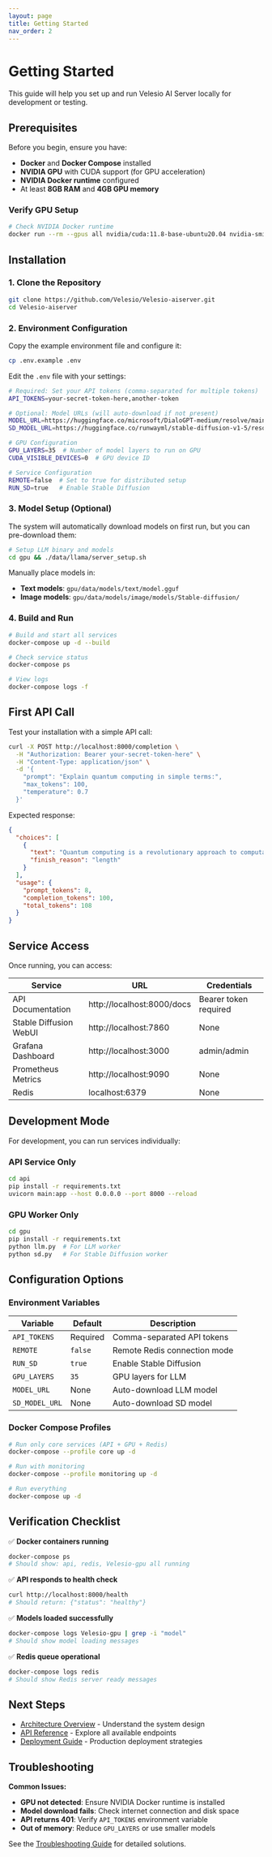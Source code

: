 ```yaml
---
layout: page
title: Getting Started
nav_order: 2
---
```


# Getting Started

This guide will help you set up and run Velesio AI Server locally for development or testing.

## Prerequisites

Before you begin, ensure you have:

- **Docker** and **Docker Compose** installed
- **NVIDIA GPU** with CUDA support (for GPU acceleration)
- **NVIDIA Docker runtime** configured
- At least **8GB RAM** and **4GB GPU memory**

### Verify GPU Setup

```bash
# Check NVIDIA Docker runtime
docker run --rm --gpus all nvidia/cuda:11.8-base-ubuntu20.04 nvidia-smi
```

## Installation

### 1. Clone the Repository

```bash
git clone https://github.com/Velesio/Velesio-aiserver.git
cd Velesio-aiserver
```

### 2. Environment Configuration

Copy the example environment file and configure it:

```bash
cp .env.example .env
```

Edit the `.env` file with your settings:

```bash
# Required: Set your API tokens (comma-separated for multiple tokens)
API_TOKENS=your-secret-token-here,another-token

# Optional: Model URLs (will auto-download if not present)
MODEL_URL=https://huggingface.co/microsoft/DialoGPT-medium/resolve/main/pytorch_model.bin
SD_MODEL_URL=https://huggingface.co/runwayml/stable-diffusion-v1-5/resolve/main/v1-5-pruned-emaonly.ckpt

# GPU Configuration
GPU_LAYERS=35  # Number of model layers to run on GPU
CUDA_VISIBLE_DEVICES=0  # GPU device ID

# Service Configuration
REMOTE=false  # Set to true for distributed setup
RUN_SD=true   # Enable Stable Diffusion
```

### 3. Model Setup (Optional)

The system will automatically download models on first run, but you can pre-download them:

```bash
# Setup LLM binary and models
cd gpu && ./data/llama/server_setup.sh
```

Manually place models in:
- **Text models**: `gpu/data/models/text/model.gguf`
- **Image models**: `gpu/data/models/image/models/Stable-diffusion/`

### 4. Build and Run

```bash
# Build and start all services
docker-compose up -d --build

# Check service status
docker-compose ps

# View logs
docker-compose logs -f
```

## First API Call

Test your installation with a simple API call:

```bash
curl -X POST http://localhost:8000/completion \
  -H "Authorization: Bearer your-secret-token-here" \
  -H "Content-Type: application/json" \
  -d '{
    "prompt": "Explain quantum computing in simple terms:",
    "max_tokens": 100,
    "temperature": 0.7
  }'
```

Expected response:
```json
{
  "choices": [
    {
      "text": "Quantum computing is a revolutionary approach to computation...",
      "finish_reason": "length"
    }
  ],
  "usage": {
    "prompt_tokens": 8,
    "completion_tokens": 100,
    "total_tokens": 108
  }
}
```

## Service Access

Once running, you can access:

| Service | URL | Credentials |
|---------|-----|-------------|
| API Documentation | http://localhost:8000/docs | Bearer token required |
| Stable Diffusion WebUI | http://localhost:7860 | None |
| Grafana Dashboard | http://localhost:3000 | admin/admin |
| Prometheus Metrics | http://localhost:9090 | None |
| Redis | localhost:6379 | None |

## Development Mode

For development, you can run services individually:

### API Service Only
```bash
cd api
pip install -r requirements.txt
uvicorn main:app --host 0.0.0.0 --port 8000 --reload
```

### GPU Worker Only
```bash
cd gpu
pip install -r requirements.txt
python llm.py  # For LLM worker
python sd.py   # For Stable Diffusion worker
```

## Configuration Options

### Environment Variables

| Variable | Default | Description |
|----------|---------|-------------|
| `API_TOKENS` | Required | Comma-separated API tokens |
| `REMOTE` | `false` | Remote Redis connection mode |
| `RUN_SD` | `true` | Enable Stable Diffusion |
| `GPU_LAYERS` | `35` | GPU layers for LLM |
| `MODEL_URL` | None | Auto-download LLM model |
| `SD_MODEL_URL` | None | Auto-download SD model |

### Docker Compose Profiles

```bash
# Run only core services (API + GPU + Redis)
docker-compose --profile core up -d

# Run with monitoring
docker-compose --profile monitoring up -d

# Run everything
docker-compose up -d
```

## Verification Checklist

✅ **Docker containers running**
```bash
docker-compose ps
# Should show: api, redis, Velesio-gpu all running
```

✅ **API responds to health check**
```bash
curl http://localhost:8000/health
# Should return: {"status": "healthy"}
```

✅ **Models loaded successfully**
```bash
docker-compose logs Velesio-gpu | grep -i "model"
# Should show model loading messages
```

✅ **Redis queue operational**
```bash
docker-compose logs redis
# Should show Redis server ready messages
```

## Next Steps

- [Architecture Overview](architecture.html) - Understand the system design
- [API Reference](api-reference.html) - Explore all available endpoints
- [Deployment Guide](deployment.html) - Production deployment strategies

## Troubleshooting

**Common Issues:**

- **GPU not detected**: Ensure NVIDIA Docker runtime is installed
- **Model download fails**: Check internet connection and disk space
- **API returns 401**: Verify `API_TOKENS` environment variable
- **Out of memory**: Reduce `GPU_LAYERS` or use smaller models

See the [Troubleshooting Guide](troubleshooting.html) for detailed solutions.